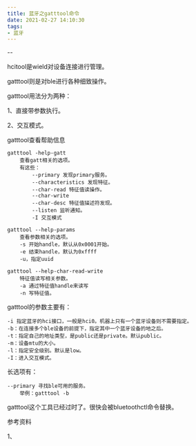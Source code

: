 ```yaml
---
title: 蓝牙之gatttool命令
date: 2021-02-27 14:10:30
tags:
- 蓝牙
---
```


--

hcitool是wield对设备连接进行管理。

gatttool则是对ble进行各种细致操作。

gatttool用法分为两种：

1、直接带参数执行。

2、交互模式。

gatttool查看帮助信息

```
gatttool -help-gatt
	查看gatt相关的选项。
	有这些：
		--primary 发现primary服务。
		--characteristics 发现特征。
		--char-read 特征值读操作。
		--char-write 
		--char-desc 特征值描述符发现。
		--listen 监听通知。
		-I 交互模式
```

```
gatttool --help-params	
	查看参数相关的选项。
	-s 开始handle，默认从0x0001开始。
	-e 结束handle，默认为0xffff
	-u，指定uuid
```

```
gatttool --help-char-read-write  
	特征值读写相关参数。
	-a 通过特征值handle来读写
	-n 写特征值。
```



gatttool的参数主要有：

```
-i 指定蓝牙的hci接口，一般是hci0。机器上只有一个蓝牙设备则不需要指定。
-b：在连接多个ble设备的前提下，指定其中一个蓝牙设备的地之后。
-t：指定自己的地址类型，是public还是private。默认public。
-m：设备mtu的大小。
-l：指定安全级别。默认是low。
-I：进入交互模式。
```

长选项有：

```
--primary 寻找ble可用的服务。
	举例：gatttool -b 
```



gatttool这个工具已经过时了。很快会被bluetoothctl命令替换。



参考资料

1、

